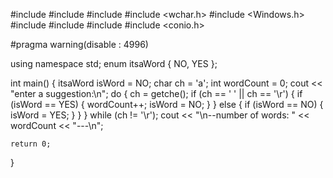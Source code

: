 #include <iostream>
#include <cstdlib>
#include <ctime>
#include <wchar.h>
#include <Windows.h>
#include <algorithm>
#include <vector>
#include <string>
#include <conio.h>

#pragma warning(disable : 4996)

using namespace std;
enum itsaWord { NO, YES };



int main()
{
    itsaWord isWord = NO;
    char ch = 'a';
    int wordCount = 0;
    cout << "enter a suggestion:\n";
    do {
        ch = getche();
        if (ch == ' ' || ch == '\r') {
            if (isWord == YES) {
                wordCount++;
                isWord = NO;
            }
        }
        else {
            if (isWord == NO) {
                isWord = YES;
            }
        }
    } while (ch != '\r');
    cout << "\n--number of words: " << wordCount << "---\n";

    return 0;
}
